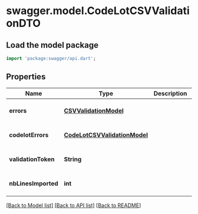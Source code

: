 # swagger.model.CodeLotCSVValidationDTO

## Load the model package
```dart
import 'package:swagger/api.dart';
```

## Properties
Name | Type | Description | Notes
------------ | ------------- | ------------- | -------------
**errors** | [**CSVValidationModel**](CSVValidationModel.md) |  | [optional] [default to null]
**codelotErrors** | [**CodeLotCSVValidationModel**](CodeLotCSVValidationModel.md) |  | [optional] [default to null]
**validationToken** | **String** |  | [optional] [default to null]
**nbLinesImported** | **int** |  | [optional] [default to null]

[[Back to Model list]](../README.md#documentation-for-models) [[Back to API list]](../README.md#documentation-for-api-endpoints) [[Back to README]](../README.md)


